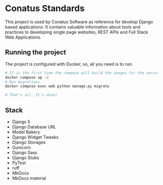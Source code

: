 # Conatus Standards

This project is used by Conatus Software as reference for develop Django based applications.
It contains valuable information about tools and practices to developing single page websites,
REST APIs and Full Stack Web Applications.

## Running the project

The project is configured with Docker, so, all you need is to run:

```bash
# If is the first time the compose will build the images for the services
docker compose up -d
# Run migrations
docker compose exec web python manage.py migrate

# That's all. It's done!
```

## Stack

- Django 5
- Django Database URL
- Model Bakery
- Django Widget Tweaks
- Django Storages
- Gunicorn
- Django Sass
- Django Stubs
- PyTest
- ruff
- MkDocs
- MkDocs material
